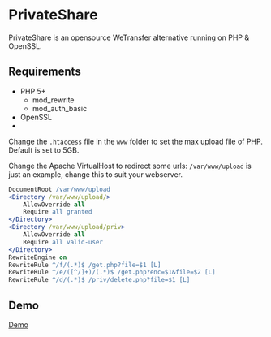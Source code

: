 # PrivateShare
PrivateShare is an opensource WeTransfer alternative running on PHP & OpenSSL. 

## Requirements
- PHP 5+
  - mod_rewrite
  - mod_auth_basic
- OpenSSL
- 

Change the `.htaccess` file in the `www` folder to set the max upload file of PHP. Default is set to 5GB.

Change the Apache VirtualHost to redirect some urls:
`/var/www/upload` is just an example, change this to suit your webserver.
```apache
DocumentRoot /var/www/upload
<Directory /var/www/upload/>
    AllowOverride all
    Require all granted
</Directory>
<Directory /var/www/upload/priv>
    AllowOverride all
    Require all valid-user
</Directory>
RewriteEngine on
RewriteRule ^/f/(.*)$ /get.php?file=$1 [L]
RewriteRule ^/e/([^/]+)/(.*)$ /get.php?enc=$1&file=$2 [L]
RewriteRule ^/d/(.*)$ /priv/delete.php?file=$1 [L]
```

## Demo
[Demo](https://share.went.io)
